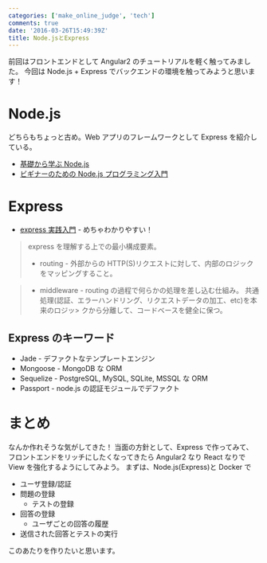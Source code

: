 ```yaml
---
categories: ['make_online_judge', 'tech']
comments: true
date: '2016-03-26T15:49:39Z'
title: Node.jsとExpress
---
```


前回はフロントエンドとして Angular2 のチュートリアルを軽く触ってみました。
今回は Node.js + Express でバックエンドの環境を触ってみようと思います！

# Node.js

どちらもちょっと古め。Web アプリのフレームワークとして Express を紹介している。

- [基礎から学ぶ Node.js](http://gihyo.jp/dev/serial/01/nodejs/0001)
- [ビギナーのための Node.js プログラミング入門](http://libro.tuyano.com/index2?id=1115003)

# Express

- [express 実践入門](https://gist.github.com/mitsuruog/fc48397a8e80f051a145) - めちゃわかりやすい！

> express を理解する上での最小構成要素。
>
> - routing -
>   外部からの HTTP(S)リクエストに対して、内部のロジックをマッピングすること。

> - middleware -
>   routing の過程で何らかの処理を差し込む仕組み。
>   共通処理(認証、エラーハンドリング、リクエストデータの加工、etc)を本来のロジッ> クから分離して、コードベースを健全に保つ。

## Express のキーワード

- Jade - デファクトなテンプレートエンジン
- Mongoose - MongoDB な ORM
- Sequelize - PostgreSQL, MySQL, SQLite, MSSQL な ORM
- Passport - node.js の認証モジュールでデファクト

# まとめ

なんか作れそうな気がしてきた！
当面の方針として、Express で作ってみて、フロントエンドをリッチにしたくなってきたら Angular2 なり React なりで View を強化するようにしてみよう。
まずは、Node.js(Express)と Docker で

- ユーザ登録/認証
- 問題の登録
  - テストの登録
- 回答の登録
  - ユーザごとの回答の履歴
- 送信された回答とテストの実行

このあたりを作りたいと思います。
